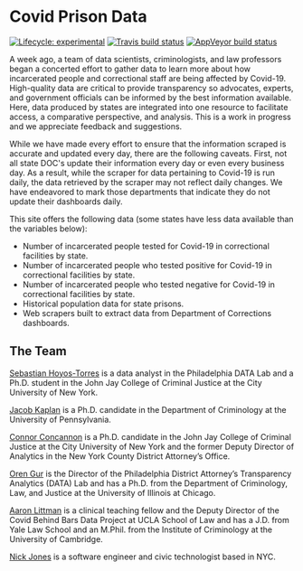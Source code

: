 # Covid Prison Data

<!-- badges: start -->
[![Lifecycle: experimental](https://img.shields.io/badge/lifecycle-experimental-orange.svg)](https://www.tidyverse.org/lifecycle/#experimental)
[![Travis build status](https://travis-ci.com/seathebass/covid_19_state_prisons.svg?branch=master)](https://travis-ci.com/seathebass/covid_19_state_prisons)
[![AppVeyor build status](https://ci.appveyor.com/api/projects/status/github/seathebass/covid_19_state_prisons?branch=master&svg=true)](https://ci.appveyor.com/project/seathebass/covid_19_state_prisons)
<!-- badges: end -->


A week ago, a team of data scientists, criminologists, and law professors began a concerted effort to gather data to learn more about how incarcerated people and correctional staff are being affected by Covid-19. High-quality data are critical to provide transparency so advocates, experts, and government officials can be informed by the best information available. Here, data produced by states are integrated into one resource to facilitate access, a comparative perspective, and analysis. This is a work in progress and we appreciate feedback and suggestions.

While we have made every effort to ensure that the information scraped is accurate and updated every day, there are the following caveats. First, not all state DOC's update their information every day or even every business day. As a result, while the scraper for data pertaining to Covid-19 is run daily, the data retrieved by the scraper may not reflect daily changes. We have endeavored to mark those departments that indicate they do not update their dashboards daily.

This site offers the following data (some states have less data available than the variables below):

- Number of incarcerated people tested for Covid-19 in correctional facilities by state.
- Number of incarcerated people who tested positive for Covid-19 in correctional facilities by state.
- Number of incarcerated people who tested negative for Covid-19 in correctional facilities by state.
- Historical population data for state prisons.
- Web scrapers built to extract data from Department of Corrections dashboards.


## The Team

[Sebastian Hoyos-Torres](https://twitter.com/seathebass92) is a data analyst in the Philadelphia DATA Lab and a Ph.D. student in the John Jay College of Criminal Justice at the City University of New York.

[Jacob Kaplan](jacobdkaplan.com/) is a Ph.D. candidate in the Department of Criminology at the University of Pennsylvania.

[Connor Concannon](https://twitter.com/cconcannon1) is a Ph.D. candidate in the John Jay College of Criminal Justice at the City University of New York and the former Deputy Director of Analytics in the New York County District Attorney’s Office.

[Oren Gur](data.philadao.com) is the Director of the Philadelphia District Attorney’s Transparency Analytics (DATA) Lab and has a Ph.D. from the Department of Criminology, Law, and Justice at the University of Illinois at Chicago.

[Aaron Littman](https://law.ucla.edu/faculty/faculty-profiles/aaron-littman/) is a clinical teaching fellow and the Deputy Director of the Covid Behind Bars Data Project at UCLA School of Law and has a J.D. from Yale Law School and an M.Phil. from the Institute of Criminology at the University of Cambridge.

[Nick Jones](https://twitter.com/nrjones8) is a software engineer and civic technologist based in NYC.
